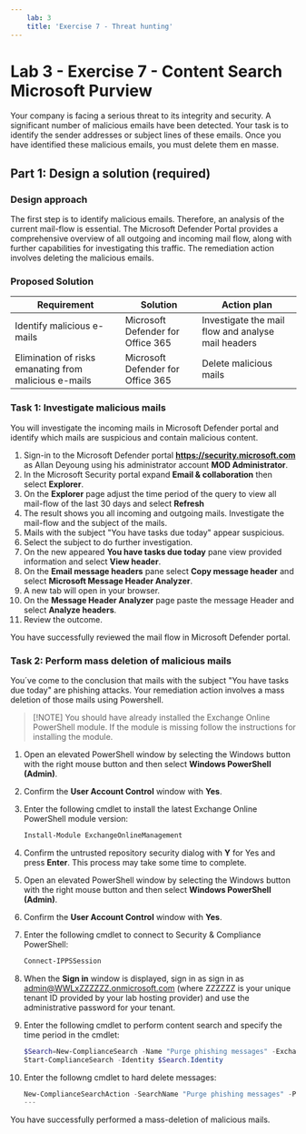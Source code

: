 ```yaml
---
    lab: 3
    title: 'Exercise 7 - Threat hunting'
---
```



# Lab 3 - Exercise 7 - Content Search Microsoft Purview

Your company is facing a serious threat to its integrity and security. A significant number of malicious emails have been detected. Your task is to identify the sender addresses or subject lines of these emails. Once you have identified these malicious emails, you must delete them en masse.

## Part 1: Design a solution (required)

### Design approach

The first step is to identify malicious emails. Therefore, an analysis of the current mail-flow is essential. The Microsoft Defender Portal provides a comprehensive overview of all outgoing and incoming mail flow, along with further capabilities for investigating this traffic. The remediation action involves deleting the malicious emails. 

### Proposed Solution

|Requirement|Solution|Action plan|
|----|----|----|
|Identify malicious e-mails|Microsoft Defender for Office 365|Investigate the mail flow and analyse mail headers|
|Elimination of risks emanating from malicious e-mails|Microsoft Defender for Office 365|Delete malicious mails|

### Task 1: Investigate malicious mails

You will investigate the incoming mails in Microsoft Defender portal and identify which mails are suspicious and contain malicious content.

1. Sign-in to the Microsoft Defender portal **https://security.microsoft.com** as Allan Deyoung using his administrator account **MOD Administrator**.
1. In the Microsoft Security portal expand **Email & collaboration** then select **Explorer**.
1. On the **Explorer** page adjust the time period of the query to view all mail-flow of the last 30 days and select **Refresh**
1. The result shows you all incoming and outgoing mails. Investigate the mail-flow and the subject of the mails.
1. Mails with the subject "You have tasks due today" appear suspicious.
1. Select the subject to do further investigation.
1. On the new appeared **You have tasks due today** pane view provided information and select **View header**.
1. On the **Email message headers** pane select **Copy message header** and select **Microsoft Message Header Analyzer**.
1. A new tab will open in your browser.
1. On the **Message Header Analyzer** page paste the message Header and select **Analyze headers**.
1. Review the outcome.

You have successfully reviewed the mail flow in Microsoft Defender portal.

### Task 2: Perform mass deletion of malicious mails

You´ve come to the conclusion that mails with the subject "You have tasks due today" are phishing attacks. Your remediation action involves a mass deletion of those mails using Powershell.

>[!NOTE] You should have already installed the Exchange Online PowerShell module. If the module is missing follow the instructions for installing the module.

1. Open an elevated PowerShell window by selecting the Windows button with the right mouse button and then select **Windows PowerShell (Admin)**.
1. Confirm the **User Account Control** window with **Yes**.
1. Enter the following cmdlet to install the latest Exchange Online PowerShell module version:

    ```powershell
    Install-Module ExchangeOnlineManagement
    ```
1. Confirm the untrusted repository security dialog with **Y** for Yes and press **Enter**.  This process may take some time to complete.
1. Open an elevated PowerShell window by selecting the Windows button with the right mouse button and then select **Windows PowerShell (Admin)**.
1. Confirm the **User Account Control** window with **Yes**.
1. Enter the following cmdlet to connect to Security & Compliance PowerShell:

    ```powershell
    Connect-IPPSSession
    ```

1. When the **Sign in** window is displayed, sign in as sign in as admin@WWLxZZZZZZ.onmicrosoft.com (where ZZZZZZ is your unique tenant ID provided by your lab hosting provider) and use the administrative password for your tenant.
1. Enter the following cmdlet to perform content search and specify the time period in the cmdlet:

    ```powershell
    $Search=New-ComplianceSearch -Name "Purge phishing messages" -ExchangeLocation All -ContentMatchQuery '(Received:mm/dd/yyyy..mm/dd/yyyy) AND (Subject:"You have tasks due today")'
    Start-ComplianceSearch -Identity $Search.Identity
    ```
1. Enter the followng cmdlet to hard delete messages:

    ```powershell
    New-ComplianceSearchAction -SearchName "Purge phishing messages" -Purge -PurgeType HardDelete
    ---
You have successfully performed a mass-deletion of malicious mails.